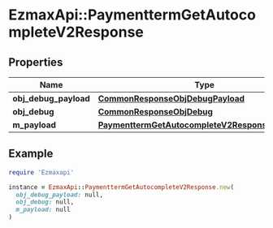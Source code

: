 # EzmaxApi::PaymenttermGetAutocompleteV2Response

## Properties

| Name | Type | Description | Notes |
| ---- | ---- | ----------- | ----- |
| **obj_debug_payload** | [**CommonResponseObjDebugPayload**](CommonResponseObjDebugPayload.md) |  |  |
| **obj_debug** | [**CommonResponseObjDebug**](CommonResponseObjDebug.md) |  | [optional] |
| **m_payload** | [**PaymenttermGetAutocompleteV2ResponseMPayload**](PaymenttermGetAutocompleteV2ResponseMPayload.md) |  |  |

## Example

```ruby
require 'Ezmaxapi'

instance = EzmaxApi::PaymenttermGetAutocompleteV2Response.new(
  obj_debug_payload: null,
  obj_debug: null,
  m_payload: null
)
```

